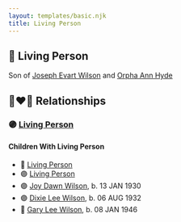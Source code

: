 ```yaml
---
layout: templates/basic.njk
title: Living Person
---
```

## 🔵 Living Person

Son of [Joseph Evart Wilson](/people/5/57306025) and [Orpha Ann Hyde](/people/6/63932813)

## 👩‍❤️‍👨 Relationships

### 🟣 [Living Person](/people/7/72945090)

#### Children With Living Person
* 🔵 [Living Person](/people/9/92908178)
* 🟣 [Living Person](/people/7/73308950)
* 🟣 [Joy Dawn Wilson](/people/2/29575132), b. 13 JAN 1930
* 🟣 [Dixie Lee Wilson](/people/8/87584724), b. 06 AUG 1932
* 🔵 [Gary Lee Wilson](/people/8/83638300), b. 08 JAN 1946
